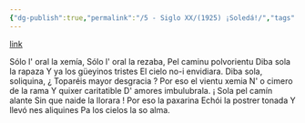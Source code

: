 ```yaml
---
{"dg-publish":true,"permalink":"/5 - Siglo XX/(1925) ¡Soledá!/","tags":["#Siglo_20","a1925","central","Enrique_García-Rendueles","escrito","Gijón","poema"]}
---
```


[link](https://asturies.com/cavedaynava/soleda.txt)

Sólo l' oral la xemía, 
Sólo l' oral la rezaba, 
Pel caminu polvorientu 
Diba sola la rapaza 
Y ya los güeyinos tristes 
El cielo no-i envidiara. 
Diba sola, soliquina, 
¿ Toparéis mayor desgracia ?
Por eso el vientu xemia 
N' o cimero de la rama 
Y quixer caritatible 
D' amores imbulubrala. 
¡ Sola pel camín alante 
Sin que naide la llorara ! 
Por eso la paxarina 
Echói la postrer tonada 
Y llevó nes aliquines 
Pa los cielos la so alma.
